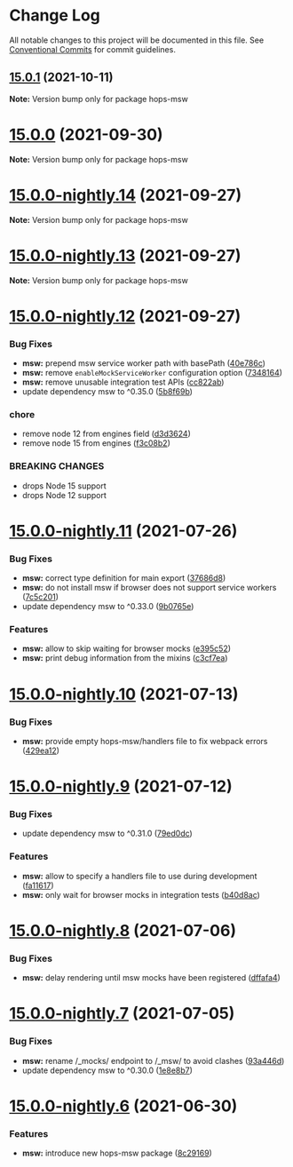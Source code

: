 # Change Log

All notable changes to this project will be documented in this file.
See [Conventional Commits](https://conventionalcommits.org) for commit guidelines.

## [15.0.1](https://github.com/xing/hops/compare/v15.0.0...v15.0.1) (2021-10-11)

**Note:** Version bump only for package hops-msw





# [15.0.0](https://github.com/xing/hops/compare/v15.0.0-nightly.14...v15.0.0) (2021-09-30)

**Note:** Version bump only for package hops-msw





# [15.0.0-nightly.14](https://github.com/xing/hops/compare/v15.0.0-nightly.13...v15.0.0-nightly.14) (2021-09-27)

**Note:** Version bump only for package hops-msw





# [15.0.0-nightly.13](https://github.com/xing/hops/compare/v15.0.0-nightly.12...v15.0.0-nightly.13) (2021-09-27)

**Note:** Version bump only for package hops-msw





# [15.0.0-nightly.12](https://github.com/xing/hops/compare/v15.0.0-nightly.11...v15.0.0-nightly.12) (2021-09-27)


### Bug Fixes

* **msw:** prepend msw service worker path with basePath ([40e786c](https://github.com/xing/hops/commit/40e786c3ba2908eb81e788b586dbfea83955b357))
* **msw:** remove `enableMockServiceWorker` configuration option ([7348164](https://github.com/xing/hops/commit/73481649f85cf3c7bc2956b8ef89755f84164cb0))
* **msw:** remove unusable integration test APIs ([cc822ab](https://github.com/xing/hops/commit/cc822ab3a70527858422629aa6de75dfb4f0703f))
* update dependency msw to ^0.35.0 ([5b8f69b](https://github.com/xing/hops/commit/5b8f69bbcaa738169dc881b15ca00f2237dd7091))


### chore

* remove node 12 from engines field ([d3d3624](https://github.com/xing/hops/commit/d3d3624cec813bfe4d9ab4abe86e051bd7f9e61e))
* remove node 15 from engines ([f3c08b2](https://github.com/xing/hops/commit/f3c08b28feb6d64ff57f6c34b1f67a023146243d))


### BREAKING CHANGES

* drops Node 15 support
* drops Node 12 support





# [15.0.0-nightly.11](https://github.com/xing/hops/compare/v15.0.0-nightly.10...v15.0.0-nightly.11) (2021-07-26)


### Bug Fixes

* **msw:** correct type definition for main export ([37686d8](https://github.com/xing/hops/commit/37686d8f89af38225c77f6a4e79a4fcb5cd52da8))
* **msw:** do not install msw if browser does not support service workers ([7c5c201](https://github.com/xing/hops/commit/7c5c201883012ed7cccba7fe408edb70cdde760b))
* update dependency msw to ^0.33.0 ([9b0765e](https://github.com/xing/hops/commit/9b0765e9417f3000c926f148851ebd25bde08c71))


### Features

* **msw:** allow to skip waiting for browser mocks ([e395c52](https://github.com/xing/hops/commit/e395c524e925e19d0fd32a77ed3610a96d1b060a))
* **msw:** print debug information from the mixins ([c3cf7ea](https://github.com/xing/hops/commit/c3cf7ead00e0d02012c8717529504405ca217a48))





# [15.0.0-nightly.10](https://github.com/xing/hops/compare/v15.0.0-nightly.9...v15.0.0-nightly.10) (2021-07-13)


### Bug Fixes

* **msw:** provide empty hops-msw/handlers file to fix webpack errors ([429ea12](https://github.com/xing/hops/commit/429ea122fa86f03af98b90a74df4362afdc16ebe))





# [15.0.0-nightly.9](https://github.com/xing/hops/compare/v15.0.0-nightly.8...v15.0.0-nightly.9) (2021-07-12)


### Bug Fixes

* update dependency msw to ^0.31.0 ([79ed0dc](https://github.com/xing/hops/commit/79ed0dc851aa5f4e990f036c90ba48e1fe8d860e))


### Features

* **msw:** allow to specify a handlers file to use during development ([fa11617](https://github.com/xing/hops/commit/fa1161750eac2b1c569d653fff68a8ffc761e0bf))
* **msw:** only wait for browser mocks in integration tests ([b40d8ac](https://github.com/xing/hops/commit/b40d8ac8b475631ca722fd5b54dacdd2219bb4e9))





# [15.0.0-nightly.8](https://github.com/xing/hops/compare/v15.0.0-nightly.7...v15.0.0-nightly.8) (2021-07-06)


### Bug Fixes

* **msw:** delay rendering until msw mocks have been registered ([dffafa4](https://github.com/xing/hops/commit/dffafa43f0e6647912843ba14061617128f9893a))





# [15.0.0-nightly.7](https://github.com/xing/hops/compare/v15.0.0-nightly.6...v15.0.0-nightly.7) (2021-07-05)


### Bug Fixes

* **msw:** rename /_mocks/ endpoint to /_msw/ to avoid clashes ([93a446d](https://github.com/xing/hops/commit/93a446df76d6933c945aed79974ed052f2bd0a8e))
* update dependency msw to ^0.30.0 ([1e8e8b7](https://github.com/xing/hops/commit/1e8e8b74d3dc21f3ec57660284b92ff9c82fc41c))





# [15.0.0-nightly.6](https://github.com/xing/hops/compare/v15.0.0-nightly.5...v15.0.0-nightly.6) (2021-06-30)


### Features

* **msw:** introduce new hops-msw package ([8c29169](https://github.com/xing/hops/commit/8c29169b781719e44e5fbec201083fd52c20e991))
